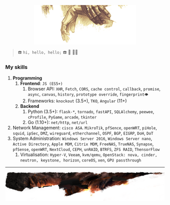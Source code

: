 <p align="center">
    <img src="./img/reaching_hands.png" alt="a hand, reaching" width="64%" style="display: block;margin: auto;"/>
</p>

> ☎️ `hi, hello, hello;` ☎️ 👏 🙌👋


### My skills

1. __Programming__
    1. __Frontend__: `JS (ES5+)`
        1. Browser API: `XHR`, `Fetch`, `CORS`, `cache control`, `callback`, `promise`, `async`, `canvas`, `history`, `prototype override`, `fingerprint👁️`
        2. Frameworks: `knockout` (3.5+), `TKO`, `Angular` (11+)
    2. __Backend__
        1. Python (3.5+): `flask-*`, `tornado`, `fastAPI`, `SQLAlchemy`, `peewee`, `cProfile`, `PyGame`, `arcade`, `tkinter`
        2. Go (1.10+): `net/http`, `net/url`
2. Network Management: `cisco ASA`. `MikroTik`, `pfSence`, `openWRT`, `piHole`, `squid`, `ipSec`, `DMZ`, `wireguard`, `etherchannel`, `OSPF`, `BGP`, `EIGRP`, `DoH`, `DoT`
3. System Administration: `Windows Server 2016`, `Windows Server nano`,
`Active Directory`, `Apple MDM`, `Citrix MDM`, `FreeNAS`, `TrueNAS`, `Synapse`, `pfSense`, `openWRT`, `NextCloud`, `CEPH`, `unRAID`, `BTRFS`, `ZFS RAID`, `ThensorFlow`
    1. Virtualisation: `Hyper-V`, `Veeam`, `kvm/qemu`, `OpenStack: nova, cinder, neutron, keystone, horizon`, `coreOS`, `xen`, `GPU passthrough`

---

<p align="center">
    <img src="./img/banner_sm.png" alt="arc" style="display: block; margin: auto;"/>
</p>
